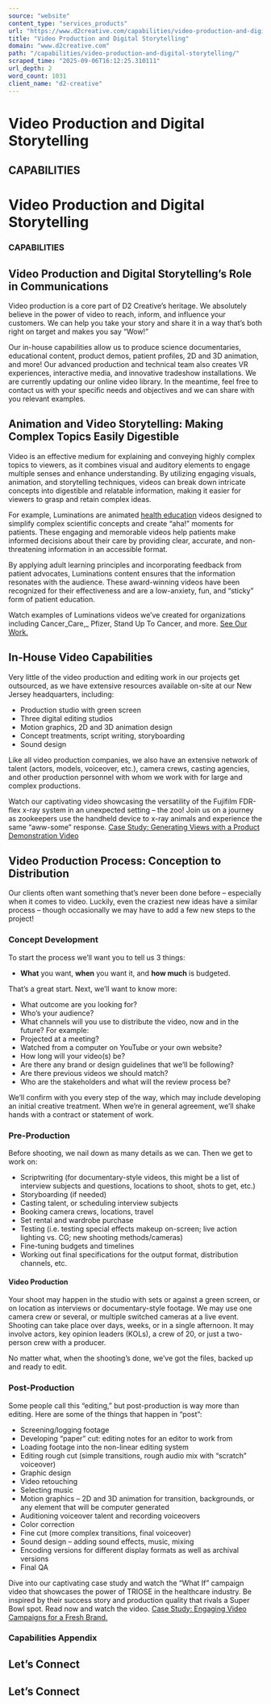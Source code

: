 ```yaml
---
source: "website"
content_type: "services_products"
url: "https://www.d2creative.com/capabilities/video-production-and-digital-storytelling/"
title: "Video Production and Digital Storytelling"
domain: "www.d2creative.com"
path: "/capabilities/video-production-and-digital-storytelling/"
scraped_time: "2025-09-06T16:12:25.310111"
url_depth: 2
word_count: 1031
client_name: "d2-creative"
---
```


# Video Production and Digital Storytelling

## CAPABILITIES

# Video Production and Digital Storytelling

### CAPABILITIES

## Video Production and Digital Storytelling’s Role in Communications

Video production is a core part of D2 Creative’s heritage. We absolutely believe in the power of video to reach, inform, and influence your customers. We can help you take your story and share it in a way that’s both right on target and makes you say “Wow!”

Our in-house capabilities allow us to produce science documentaries, educational content, product demos, patient profiles, 2D and 3D animation, and more! Our advanced production and technical team also creates VR experiences, interactive media, and innovative tradeshow installations. We are currently updating our online video library. In the meantime, feel free to contact us with your specific needs and objectives and we can share with you relevant examples.

## Animation and Video Storytelling: Making Complex Topics Easily Digestible

Video is an effective medium for explaining and conveying highly complex topics to viewers, as it combines visual and auditory elements to engage multiple senses and enhance understanding. By utilizing engaging visuals, animation, and storytelling techniques, videos can break down intricate concepts into digestible and relatable information, making it easier for viewers to grasp and retain complex ideas.

For example, Luminations are animated [health education](https://www.d2creative.com/capabilities/content-development/health-education/) videos designed to simplify complex scientific concepts and create “aha!” moments for patients. These engaging and memorable videos help patients make informed decisions about their care by providing clear, accurate, and non-threatening information in an accessible format.

By applying adult learning principles and incorporating feedback from patient advocates, Luminations content ensures that the information resonates with the audience. These award-winning videos have been recognized for their effectiveness and are a low-anxiety, fun, and “sticky” form of patient education.

Watch examples of Luminations videos we’ve created for organizations including Cancer_Care,_ Pfizer, Stand Up To Cancer, and more. [See Our Work.](https://www.luminations.health/our-work/)

## In-House Video Capabilities

Very little of the video production and editing work in our projects get outsourced, as we have extensive resources available on-site at our New Jersey headquarters, including:

*   Production studio with green screen
*   Three digital editing studios
*   Motion graphics, 2D and 3D animation design
*   Concept treatments, script writing, storyboarding
*   Sound design

Like all video production companies, we also have an extensive network of talent (actors, models, voiceover, etc.), camera crews, casting agencies, and other production personnel with whom we work with for large and complex productions.

Watch our captivating video showcasing the versatility of the Fujifilm FDR-flex x-ray system in an unexpected setting – the zoo! Join us on a journey as zookeepers use the handheld device to x-ray animals and experience the same “aww-some” response. [Case Study: Generating Views with a Product Demonstration Video](/our-work/product-video/)

## Video Production Process: Conception to Distribution

Our clients often want something that’s never been done before – especially when it comes to video. Luckily, even the craziest new ideas have a similar process – though occasionally we may have to add a few new steps to the project!

### Concept Development

To start the process we’ll want you to tell us 3 things:

*   **What** you want, **when** you want it, and **how much** is budgeted.

That’s a great start. Next, we’ll want to know more:

*   What outcome are you looking for?
*   Who’s your audience?
*   What channels will you use to distribute the video, now and in the future? For example:
*   Projected at a meeting?
*   Watched from a computer on YouTube or your own website?
*   How long will your video(s) be?
*   Are there any brand or design guidelines that we’ll be following?
*   Are there previous videos we should match?
*   Who are the stakeholders and what will the review process be?

We’ll confirm with you every step of the way, which may include developing an initial creative treatment. When we’re in general agreement, we’ll shake hands with a contract or statement of work.

### Pre-Production

Before shooting, we nail down as many details as we can. Then we get to work on:

*   Scriptwriting (for documentary-style videos, this might be a list of interview subjects and questions, locations to shoot, shots to get, etc.)
*   Storyboarding (if needed)
*   Casting talent, or scheduling interview subjects
*   Booking camera crews, locations, travel
*   Set rental and wardrobe purchase
*   Testing (i.e. testing special effects makeup on-screen; live action lighting vs. CG; new shooting methods/cameras)
*   Fine-tuning budgets and timelines
*   Working out final specifications for the output format, distribution channels, etc.

#### Video Production

Your shoot may happen in the studio with sets or against a green screen, or on location as interviews or documentary-style footage. We may use one camera crew or several, or multiple switched cameras at a live event. Shooting can take place over days, weeks, or in a single afternoon. It may involve actors, key opinion leaders (KOLs), a crew of 20, or just a two-person crew with a producer.

No matter what, when the shooting’s done, we’ve got the files, backed up and ready to edit.

### Post-Production

Some people call this “editing,” but post-production is way more than editing. Here are some of the things that happen in “post”:

*   Screening/logging footage
*   Developing “paper” cut: editing notes for an editor to work from
*   Loading footage into the non-linear editing system
*   Editing rough cut (simple transitions, rough audio mix with “scratch” voiceover)
*   Graphic design
*   Video retouching
*   Selecting music
*   Motion graphics – 2D and 3D animation for transition, backgrounds, or any element that will be computer generated
*   Auditioning voiceover talent and recording voiceovers
*   Color correction
*   Fine cut (more complex transitions, final voiceover)
*   Sound design – adding sound effects, music, mixing
*   Encoding versions for different display formats as well as archival versions
*   Final QA

Dive into our captivating case study and watch the “What If” campaign video that showcases the power of TRIOSE in the healthcare industry. Be inspired by their success story and production quality that rivals a Super Bowl spot. Read now and watch the video. [Case Study: Engaging Video Campaigns for a Fresh Brand.](/our-work/healthcare-logistics-video-production/)

### Capabilities Appendix

## Let’s Connect

## Let’s Connect
